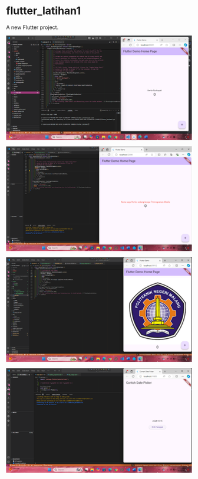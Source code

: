 # flutter_latihan1

A new Flutter project.

![Screenshot flutter_latihan1](images/01.png)

![Screenshot flutter_latihan1](images/02.png)

![Screenshot flutter_latihan1](images/03.png)

![Screenshot flutter_latihan1](images/04.png)
